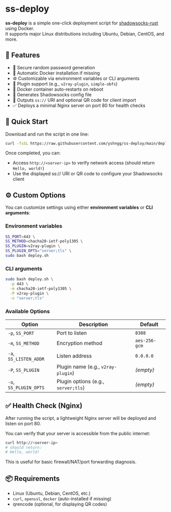 # ss-deploy

**ss-deploy** is a simple one-click deployment script for [shadowsocks-rust](https://github.com/shadowsocks/shadowsocks-rust) using Docker.  
It supports major Linux distributions including Ubuntu, Debian, CentOS, and more.

## 🧩 Features

- 🔐 Secure random password generation
- 🐳 Automatic Docker installation if missing
- ⚙️ Customizable via environment variables or CLI arguments
- 🔌 Plugin support (e.g., `v2ray-plugin`, `simple-obfs`)
- 🔁 Docker container auto-restarts on reboot
- 📄 Generates Shadowsocks config file
- 🔗 Outputs `ss://` URI and optional QR code for client import
- ✅ Deploys a minimal Nginx server on port 80 for health checks

## 🚀 Quick Start

Download and run the script in one line:

```bash
curl -fsSL https://raw.githubusercontent.com/yshngg/ss-deploy/main/deploy.sh | sudo bash
```

Once completed, you can:

- Access `http://<server-ip>` to verify network access (should return `Hello, world!`)
- Use the displayed ss:// URI or QR code to configure your Shadowsocks client

## ⚙️ Custom Options

You can customize settings using either **environment variables** or **CLI arguments**:

### Environment variables

```bash
SS_PORT=443 \
SS_METHOD=chacha20-ietf-poly1305 \
SS_PLUGIN=v2ray-plugin \
SS_PLUGIN_OPTS="server;tls" \
sudo bash deploy.sh
```

### CLI arguments

```bash
sudo bash deploy.sh \
  -p 443 \
  -m chacha20-ietf-poly1305 \
  -P v2ray-plugin \
  -o "server;tls"
```

### Available Options

| Option              | Description                                 | Default         |
|---------------------|---------------------------------------------|-----------------|
| `-p`, `SS_PORT`      | Port to listen                              | `8388`          |
| `-m`, `SS_METHOD`    | Encryption method                           | `aes-256-gcm`   |
| `-a`, `SS_LISTEN_ADDR` | Listen address                            | `0.0.0.0`       |
| `-P`, `SS_PLUGIN`    | Plugin name (e.g., `v2ray-plugin`)          | *(empty)*       |
| `-o`, `SS_PLUGIN_OPTS`| Plugin options (e.g., `server;tls`)        | *(empty)*       |

## ✅ Health Check (Nginx)

After running the script, a lightweight Nginx server will be deployed and listen on port 80.

You can verify that your server is accessible from the public internet:

```bash
curl http://<server-ip>
# should return:
# Hello, world!
```

This is useful for basic firewall/NAT/port forwarding diagnosis.

## 📦 Requirements

- Linux (Ubuntu, Debian, CentOS, etc.)
- `curl`, `openssl`, `docker` (auto-installed if missing)
- qrencode (optional, for displaying QR codes)
